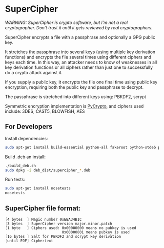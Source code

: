 # SuperCipher

*WARNING: SuperCipher is crypto software, but I'm not a real cryptographer. Don't trust it until it gets reviewed by real cryptographers.*

SuperCipher encrypts a file with a passphrase and optionally a GPG public key.

It stretches the passphrase into several keys (using multiple key derivation functions) and encrypts the file several times using different ciphers and keys each time. In this way, an attacker needs to know of weaknesses in all key derivation functions or all ciphers rather than just one to successfully do a crypto attack against it.

If you supply a public key, it encrypts the file one final time using public key encryption, requiring both the public key and passphrase to decrypt.

The passphrase is stretched into different keys using: PBKDF2, scrypt

Symmetric encryption implementation is [PyCrypto](https://www.dlitz.net/software/pycrypto/), and ciphers used include: 3DES, CAST5, BLOWFISH, AES

## For Developers

Install dependencies:

```sh
sudo apt-get install build-essential python-all fakeroot python-stdeb python-flask python-qt4 python-scrypt python-pbkdf2 python-crypto
```

Build .deb an install:

```sh
./build_deb.sh
sudo dpkg -i deb_dist/supercipher_*.deb
```

Run tests:

```sh
sudo apt-get install nosetests
nosetests
```

## SuperCipher file format:

```
[4 bytes  ] Magic number 0xEBA34B1C
[3 bytes  ] SuperCipher version major.minor.patch
[1 byte   ] Ciphers used: 0x00000000 means no pubkey is used
                          0x00000001 means pubkey is used
[16 bytes ] Salt for PBKDF2 and scrypt key derivation
[until EOF] Ciphertext
```
